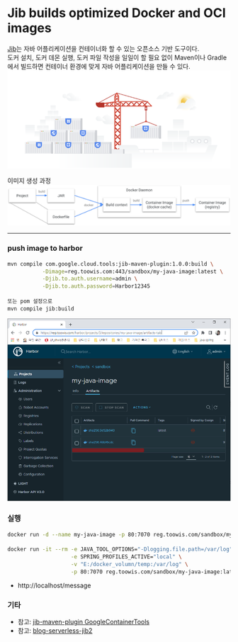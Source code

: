 # Jib builds optimized Docker and OCI images

[Jib](https://github.com/GoogleContainerTools/jib)는 자바 어플리케이션을 컨테이너화 할 수 있는 오픈소스 기반 도구이다.  
도커 설치, 도커 데몬 실행, 도커 파일 작성을 일일이 할 필요 없이 Maven이나 Gradle에서 빌드하면 컨테이너 환경에 맞게 자바 어플리케이션을 만들 수 있다.
![index](./docs/image1.png)

이미지 생성 과정  
![index](./docs/image2.png)

---

### push image to harbor
```sh
mvn compile com.google.cloud.tools:jib-maven-plugin:1.0.0:build \
           -Dimage=reg.toowis.com:443/sandbox/my-java-image:latest \
           -Djib.to.auth.username=admin \
           -Djib.to.auth.password=Harbor12345
           
또는 pom 설정으로
mvn compile jib:build

```

![index](./docs/image3.png)

### 실행
```sh
docker run -d --name my-java-image -p 80:7070 reg.toowis.com/sandbox/my-java-image

docker run -it --rm -e JAVA_TOOL_OPTIONS="-Dlogging.file.path=/var/log" \
                    -e SPRING_PROFILES_ACTIVE="local" \
                    -v "E:/docker_volumn/temp:/var/log" \
                    -p 80:7070 reg.toowis.com/sandbox/my-java-image:latest
```

* http://localhost/message


### 기타
* 참고: [jib-maven-plugin GoogleContainerTools](https://github.com/GoogleContainerTools/jib/tree/master/jib-maven-plugin)
* 참고: [blog-serverless-jib2](https://gc.hosting.kr/blog-serverless-jib2/)

